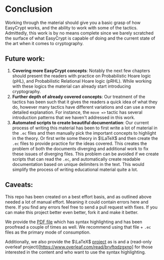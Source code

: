 # Conclusion

Working through the material should give you a basic grasp of how EasyCrypt works, and the ability to work with some of the tactics. Admittedly, this work is by no means complete since we barely scratched the surface of what EasyCrypt is capable of doing and the current state of the art when it comes to cryptography.

## Future work:
1. **Covering more EasyCrypt concepts**:
    Notably the next few chapters should present the readers with practice on Probabilistic Hoare logic (pHL), and Probabilistic Relational Hoare logic (pRHL). While working with these logics the material can already start introducing cryptography.
2. **Further depth of already covered concepts**:
    Our treatment of the tactics has been such that it gives the readers a quick idea of what they do, however many tactics have different variations and can use a more detailed explanation. For instance, the `move =>` tactic has several introduction patterns that we haven't addressed in this work.
3. **Automated scripts to create beautiful documentation**:
    Our current process of writing this material has been to first write a lot of material in the `.ec` files and then manually pick the important concepts to highlight in the theory. Or first write some theory in $\LaTeX$ and then create the `.ec` files to provide practice for the ideas covered. This creates the problem of both the documents diverging and additional work to fix these issues of diverging files. This problem can be avoided if we create scripts that can read the `.ec`, and automatically create readable documentation based on unique delimiters in the text. This would simplify the process of writing educational material quite a lot.


## Caveats: 
This repo has been created on a best effort basis, and as outlined above needed a lot of manual effort. Meaning it could contain errors here and there. If you find any errors feel free to send a pull request with fixes.
If you can make this project better even better, fork it and make it better.

We provide the [PDF file](https://github.com/tejasanilshah/the-joy-of-easycrypt/blob/master/assets/Shah_CS_2022.pdf) which has syntax highlighting and has been proofread a couple of times as well. We recommend using that file + `.ec` files as the primary mode of consumption.

Additionally, we also provide the $\LaTeX$ [project](https://github.com/tejasanilshah/the-joy-of-easycrypt/blob/master/assets/Shah_CS_2022.zip) as is and a (read-only overleaf project)[https://www.overleaf.com/read/brvftqdzgxnp] for those interested in the content and who want to use the syntax highlighting.
